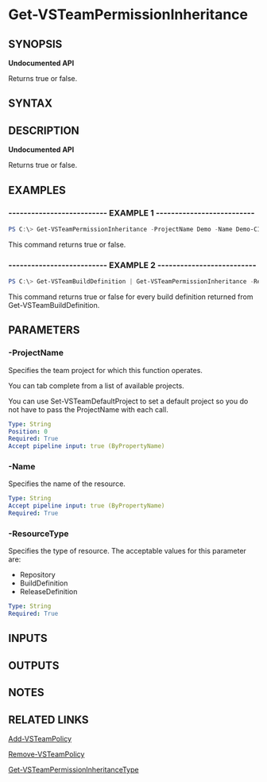 


# Get-VSTeamPermissionInheritance

## SYNOPSIS

**Undocumented API**

Returns true or false.

## SYNTAX

## DESCRIPTION

**Undocumented API**

Returns true or false.

## EXAMPLES

### -------------------------- EXAMPLE 1 --------------------------

```PowerShell
PS C:\> Get-VSTeamPermissionInheritance -ProjectName Demo -Name Demo-CI -ResourceType BuildDefinition
```

This command returns true or false.

### -------------------------- EXAMPLE 2 --------------------------

```PowerShell
PS C:\> Get-VSTeamBuildDefinition | Get-VSTeamPermissionInheritance -ResourceType BuildDefinition
```

This command returns true or false for every build definition returned from Get-VSTeamBuildDefinition.

## PARAMETERS

### -ProjectName

Specifies the team project for which this function operates.

You can tab complete from a list of available projects.

You can use Set-VSTeamDefaultProject to set a default project so
you do not have to pass the ProjectName with each call.

```yaml
Type: String
Position: 0
Required: True
Accept pipeline input: true (ByPropertyName)
```

### -Name

Specifies the name of the resource.

```yaml
Type: String
Accept pipeline input: true (ByPropertyName)
Required: True
```

### -ResourceType

Specifies the type of resource. The acceptable values for this parameter are:

- Repository
- BuildDefinition
- ReleaseDefinition

```yaml
Type: String
Required: True
```

## INPUTS

## OUTPUTS

## NOTES

## RELATED LINKS

[Add-VSTeamPolicy](Add-VSTeamPolicy.md)

[Remove-VSTeamPolicy](Remove-VSTeamPolicy.md)

[Get-VSTeamPermissionInheritanceType](Get-VSTeamPermissionInheritanceType.md)

